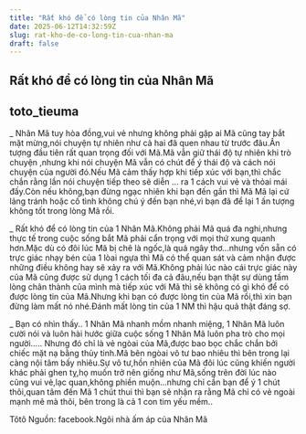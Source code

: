 ```yaml
---
title: "Rất khó để có lòng tin của Nhân Mã"
date: 2025-06-12T14:32:59Z
slug: rat-kho-de-co-long-tin-cua-nhan-ma
draft: false
---
```


## Rất khó để có lòng tin của Nhân Mã

## toto_tieuma

_ Nhân Mã tuy hòa đồng,vui vẻ nhưng không phải gặp ai Mã cũng tay bắt mặt mừng,nói chuyện tự nhiên như cả hai đã quen nhau từ trước đâu.Ấn tượng đầu tiên rất quan trọng đối với Mã.Mã vẫn giữ thái độ tự nhiên khi trò chuyện ,nhưng khi nói chuyện Mã vẫn có chút để ý thái độ và cách nói chuyện của người đó.Nếu Mã cảm thấy hợp khi tiếp xúc với bạn,thì chắc chắn rằng lần nói chuyện tiếp theo sẽ diễn ...
ra 1 cách vui vẻ và thỏai mái đấy.Còn nếu không,bạn đừng ngạc nhiên khi bạn đến gần thì Mã Mã lại cứ lảng tránh hoặc cố tình không chú ý đến bạn nhé,vì bạn đã để lại 1 ấn tượng không tốt trong lòng Mã rồi.

_ Rất khó để có lòng tin của 1 Nhân Mã.Không phải Mã quá đa nghi,nhưng thực tế trong cuộc sống bắt Mã phải cẩn trọng với mọi thứ xung quanh hơn.Mặc dù có đôi lúc Mã bị chê là ngốc,là quá ngây thơ...nhưng vốn sẵn có trực giác nhạy bén của 1 lòai ngựa thì Mã có thể quan sát và cảm nhận được những điều không hay sẽ xảy ra với Mã.Không phải lúc nào cái trực giác này của Mã cũng được sử dụng 1 cách tối đa cả đâu,nếu bạn thật sự dùng tấm lòng chân thành của mình mà tiếp xúc với Mã thì sẽ không có gì khó để có được lòng tin của Mã.Nhưng khi bạn có được lòng tin của Mã rồi,thì xin bạn đừng làm mất nó nhé.Đánh mất lòng tin của 1 NM thì hậu quả thật đáng sợ.

_ Bạn có nhìn thấy..
1 Nhân Mã nhanh mồm nhanh miệng,
1 Nhân Mã luôn cười nói và luôn hài hước giữa cuộc sống
1 Nhân Mã luôn pha trò cho mọi người.....
Nhưng đó chỉ là vẻ ngòai của Mã,được bao bọc chắc chắn bởi chiếc mặt nạ bằng thủy tinh.Mã bên ngòai vô tư bao nhiêu thì bên trong lại càng nội tâm bấy nhiêu.Sự vô tư,hồn nhiên của Mã đôi lúc cũng khiến người khác phải ghen tỵ,họ muốn trở nên giống như Mã,sống trên đời lúc nào cũng vui vẻ,lạc quan,không phiền muộn...nhưng chỉ cần bạn để ý 1 chút thôi,quan tâm đến Mã 1 chút thui thì bạn sẽ nhận ra rằng Mã chỉ có vẻ ngoài mạnh mẽ mà thôi, bên trong là cả 1 con tim yếu mềm..

Tôtô
Nguồn: facebook.Ngôi nhà ấm áp của Nhân Mã